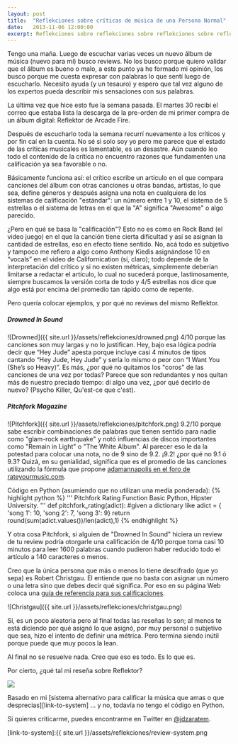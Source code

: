 ```yaml
---
layout: post
title:  "Reflekciones sobre críticas de música de una Persona Normal"
date:   2013-11-06 12:00:00
excerpt: Reflekciones sobre reflekciones sobre reflekciones sobre reflekciones de críticas de música.
---
```

Tengo una maña. Luego de escuchar varias veces un nuevo álbum de música (nuevo para mí) busco reviews. No los busco porque quiero validar que el álbum es bueno o malo, a este punto ya he formado mi opinión, los busco porque me cuesta expresar con palabras lo que sentí luego de escucharlo. Necesito ayuda (y un tesauro) y espero que tal vez alguno de los expertos pueda describir mis sensaciones con sus palabras.

La última vez que hice esto fue la semana pasada. El martes 30 recibí el correo que estaba lista la descarga de la pre-orden de mi primer compra de un álbum digital: Reflektor de Arcade Fire. 

Después de escucharlo toda la semana recurrí nuevamente a los críticos y por fin caí en la cuenta. No sé si solo soy yo pero me parece que el estado de las críticas musicales es lamentable, es un desastre. Aún cuando leo todo el contenido de la crítica no encuentro razones que fundamenten una calificación ya sea favorable o no.

Básicamente funciona así: el crítico escribe un artículo en el que compara canciones del álbum con otras canciones u otras bandas, artistas, lo que sea, define géneros y después asigna una nota en cualquiera de los sistemas de calificación "estándar": un número entre 1 y 10,  el sistema de 5 estrellas o el sistema de letras en el que la "A" significa "Awesome" o algo parecido.

¿Pero en qué se basa la "calificación"? Esto no es como en Rock Band (el video juego) en el que la canción tiene cierta dificultad y así se asignan la cantidad de estrellas, eso en efecto tiene sentido. No, acá todo es subjetivo y tampoco me refiero a algo como Anthony Kiedis asignándose 10 en “vocals” en el video de Californication (sí, claro); todo depende de la interpretación del crítico y si no existen métricas, simplemente deberían limitarse a redactar el artículo, lo cual no sucederá porque, lastimosamente, siempre buscamos la versión corta de todo y 4/5 estrellas nos dice que algo está por encima del promedio tan rápido como de repente.

Pero quería colocar ejemplos, y por qué no reviews del mismo Reflektor.

##### Drowned In Sound
![Drowned]({{ site.url }}/assets/reflekciones/drowned.png)
4/10 porque las canciones son muy largas y no lo justifican. Hey, bajo esa lógica podría decir que “Hey Jude” apesta porque incluye casi 4 minutos de tipos cantando “Hey Jude, Hey Jude” y sería lo mismo o peor con “I Want You (She’s so Heavy)”. Es más, ¿por qué no quitamos los "coros" de las canciones de una vez por todas? Parece que son redundantes y nos quitan más de nuestro preciado tiempo: di algo una vez, ¿por qué decirlo de nuevo? (Psycho Killer, Qu'est-ce que c'est).

##### Pitchfork Magazine
![Pitchfork]({{ site.url }}/assets/reflekciones/pitchfork.png)
9.2/10 porque sabe escribir combinaciones de palabras que tienen sentido para nadie como "glam-rock earthquake" y notó influencias de discos importantes como "Remain in Light" o "The White Album". Al parecer eso le da la potestad para colocar una nota, no de 9 sino de 9.2. ¡9.2! ¿por qué no 9.1 ó 9.3? Quizá, en su genialidad, significa que es el promedio de las canciones utilizando la fórmula que propone [adamannapolis en el foro de rateyourmusic.com][link-to-rateyourmusic]. 

Código en Python (asumiendo que no utilizan una media ponderada):
{% highlight python %}
'''
Pitchfork Rating Function
Basic Python, Hipster University.
'''
def pitchfork_rating(adict):
	#given a dictionary like adict = { 'song 1': 10, 'song 2': 7, 'song 3': 9}
	return round(sum(adict.values())/len(adict),1)
{% endhighlight %}

Y otra cosa Pitchfork, si alguien de "Drowned In Sound" hiciera un review de tu review podría otorgarle una calificación de 4/10 porque toma casi 10 minutos para leer 1600 palabras cuando pudieron haber reducido todo el artículo a 140 caracteres o menos.

Creo que la única persona que más o menos lo tiene descifrado (que yo sepa) es Robert Christgau. El entiende que no basta con asignar un número o una letra sino que debes decir qué significa. Por eso en su página Web coloca una [guía de referencia para sus calificaciones][link-to-christgau].

![Christgau]({{ site.url }}/assets/reflekciones/christgau.png)

Sí, es un poco aleatoria pero al final todas las reseñas lo son; al menos te está diciendo por qué asignó lo que asignó, por muy personal o subjetivo que sea, hizo el intento de definir una métrica. Pero termina siendo inútil porque puede que muy pocos la lean.

Al final no se resuelve nada. Creo que eso es todo. Es lo que es.

Por cierto, ¿qué tal mi reseña sobre Reflektor?

<img src="{{ site.url }}/assets/reflekciones/loop.png" style="width:auto; vertical-align:middle; margin-right: 10px;">

Basado en mi [sistema alternativo para calificar la música que amas o que desprecias][link-to-system] ... y no, todavía no tengo el código en Python.

Si quieres criticarme, puedes encontrarme en Twitter en [@jdzaratem][link-to-twitter].


[link-to-twitter]: https://www.twitter.com/jdzaratem
[link-to-christgau]: http://www.robertchristgau.com/xg/bk-cg90/grades-90s.php
[link-to-rateyourmusic]: http://rateyourmusic.com/board_message/message_id_is_2684293
[link-to-system]:{{ site.url }}/assets/reflekciones/review-system.png
